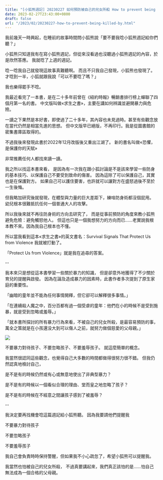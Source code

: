 ```yaml
---
title: "[小狐熊週記] 20230227 如何預防被自己的兒女所殺 How to prevent being killed by your own children"
date: 2023-02-27T23:43:00+0800
draft: false
url: "/2023/02/20230227-how-to-prevent-being-killed-by.html"
---
```



我前幾天一時興起，在睡前的故事時間問小狐熊說「要不要我唸小狐熊週記給你們聽？」

小狐熊只知道我有在寫小狐熊週記，但從來沒看過也沒聽過小狐熊週記的內容，於是欣然答應。 我就唸了上週的週記。

唸一唸我自己就發現這故事真難聽啊。 而且不只我自己發現，小狐熊也發現了。 才唸到一半，小狐就跟我說「可以不要唸了嗎？」 

我也樂得罷手不唸。



我最近看完了一本書，是在二十多年前曾在《紐約時報》暢銷書排行榜上蟬聯了四個月第一名的書。 中文版叫做«求生之書»，主要在講如何辨識並避開暴力與危險。

一讀之下果然是本好書，即使過了二十多年，其內容也未見過時。甚至有些觀念放在當代仍然是相當先進的思想。 但中文版早已絕版，不再印行。我是從圖書館的密集書庫區取得的。

不過我後來發現此書於2022年12月改版後又重出江湖了。 新的書名叫做«恐懼，是保護你的天賦»

非常推薦任何人都找來讀一讀。

我之所以找這本書來看， 是因為有一次我在跟小狐討論是不是該來學習一些防身的基本技巧、以保護自己不要受到致命的傷害。 因為這除了可以保護自己，其實也是在保護對方。 如果自己可以護住要害，也許就可以讓對方在盛怒過後不至於一生後悔。

但我略加研究後就發現，在體型與力量的巨大差距下，練啥防身術都沒個屁用。 幼兒根本很難抵抗任何一個普通大人的攻擊。

所以我後來就不再往防身術的方向去研究了， 而是從事前預防的角度來教小狐熊避免危險：避免觸怒他人。 但這也只是一個我想努力的方向而已……老實說我根本教不來。因為我自己根本也不懂。

所以當我看到這本«求生之書»的英文書名：Survival Signals That Protect Us from Violence 我就被打動了。 

「Protect Us from Violence」就是我在追尋的答案。

--

我本來只是想從這本書學習一些關於暴力的知識， 但是卻意外地獲得了不少關於育兒的提醒與啟發。 因為在論及造成暴力的因素時，此書作者多次提到了原生家庭的重要性。

「幽暗的童年並不能為任何事情開釋，但它卻可以解釋很多事情。」

「在連續殺人魔之中，百分百都有過一個受虐的童年：他們在小的時候不是受到施暴，就是受到忽略或羞辱。」

「就本書所探討的所有暴力行為來看，不被自己的兒女所殺，是最容易預防的事，萬全之策就是在小孩還没大到可以傷人之前，就努力做個慈愛的父母親。」

![]($https://blogger.googleusercontent.com/img/b/R29vZ2xl/AVvXsEiSTF1CtBYRX0UChZhe1qIehZfVbWmnNKNTOnuRoKIwvJNF7-I7sTj8VYRXD5j0bPIBoMIIMz98ZvD0v9YGNJg4H9NJRsfZojGh0lBSqecXLS30NasbF61x-gcDMC1m9-vjrgu37dH9VGI/w673-h893-s-no/?authuser=0)

不要暴力對待孩子、不要忽略孩子、不要羞辱孩子。 就這麼簡單的概念。

我當然很認同這些觀念，也覺得自己大多數的時間都做得很努力很不錯。 但我仍然認真地檢討自己，

是不是有的時候仍然或有心或無意地使出了非典型暴力？

是不是有的時候以一個看似合理的理由、堂而皇之地忽略了孩子？

是不是有的時候在不經意之間讓孩子感到了被羞辱？

--

我決定要再找機會唸這篇週記給小狐熊聽。 因為我要請他們提醒我

不要暴力對待孩子 

不要忽略孩子 

不要羞辱孩子

我自己會負責時時保持警醒，但如果我不小心疏忽了，希望小狐熊可以提醒我。







我當然也怕被自己的兒女所殺， 不過真要講起來，我們真正該怕的是……怕自己無法成為一個合格的父母親。


